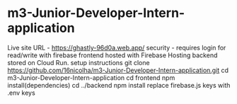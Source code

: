 # m3-Junior-Developer-Intern-application
Live site URL - https://ghastly-96d0a.web.app/
security - requires login for read/write with firebase
frontend hosted with Firebase Hosting
backend stored on Cloud Run. 
setup instructions
git clone https://github.com/16nicolha/m3-Junior-Developer-Intern-application.git
cd m3-Junior-Developer-Intern-application
cd frontend
npm install(dependencies)
cd ../backend
npm install
replace firebase.js keys with .env keys
